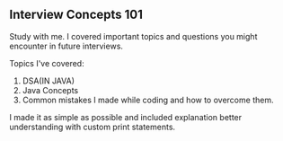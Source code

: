 ## Interview Concepts 101

Study with me. I covered important topics and questions you might encounter in future interviews.

Topics I've covered:
1. DSA(IN JAVA)
2. Java Concepts
3. Common mistakes I made while coding and how to overcome them.

I made it as simple as possible and included explanation better understanding with custom print statements.


